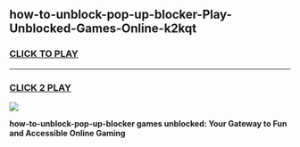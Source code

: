 
## how-to-unblock-pop-up-blocker-Play-Unblocked-Games-Online-k2kqt
<h3>
<a href="https://premium76.site?title=how-to-unblock-pop-up-blocker&ref=25A">CLICK TO PLAY</a></h3>
<hr>

<h3>
<a href="https://premium76.site?title=how-to-unblock-pop-up-blocker&ref=25A">CLICK 2 PLAY</a>
  
</h3>

<a href="https://premium76.site?title=how-to-unblock-pop-up-blocker&ref=25A"><img src="https://clearcache.store/games.png"></a>


**how-to-unblock-pop-up-blocker games unblocked: Your Gateway to Fun and Accessible Online Gaming**
